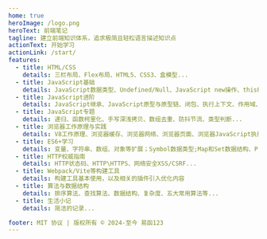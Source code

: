 ```yaml
---
home: true
heroImage: /logo.png
heroText: 前端笔记
tagline: 建立前端知识体系，追求极简且轻松语言描述知识点
actionText: 开始学习
actionLink: /start/
features:
  - title: HTML/CSS
    details: 三栏布局、Flex布局、HTML5、CSS3、盒模型...
  - title: JavaScript基础
    details: JavaScript数据类型、Undefined/Null、JavaScript new操作、this绑定、call/apply/bind、遍历数组、数组去重、事件绑定、事件委托...
  - title: JavaScript进阶
    details: JavaScript继承、JavaScript原型与原型链、闭包、执行上下文、作用域、闭包、类型转换...
  - title: JavaScript专题
    details: 递归、函数柯里化、手写深浅拷贝、数组去重、防抖节流、类型判断...
  - title: 浏览器工作原理与实践
    details: V8工作原理、浏览器缓存、浏览器网络、浏览器页面、浏览器JavaScript执行机制、宏观视角的浏览器...
  - title: ES6+学习
    details: 变量、字符串、数组、对象等扩展；Symbol数据类型;Map和Set数据结构、Proxy、Reflect、Promise、async/await、Class、ESM、迭代器...
  - title: HTTP权威指南
    details: HTTP状态码、HTTP\HTTPS、网络安全XSS/CSRF...
  - title: Webpack/Vite等构建工具
    details: 构建工具基本使用，以及相关的插件引入优化内容
  - title: 算法与数据结构
    details: 排序算法、查找算法、数据结构、复杂度、五大常用算法等...
  - title: 生活小记
    details: 简洁的记录...

footer: MIT 协议 | 版权所有 © 2024-至今 易函123
---
```


<div class='footer' style='display:none'>
  <span id='cnzz_stat_icon_1278573067'></span>
</div> 
<script type="text/javascript" src='https://v1.cnzz.com/z_stat.php?id=1278573067&online=1&show=line'></script>
